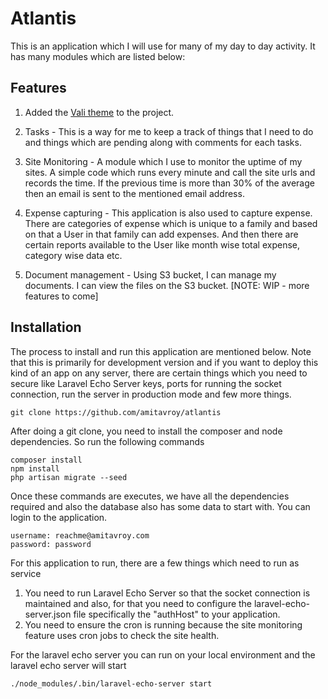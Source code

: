 # Atlantis

This is an application which I will use for many of my day to day activity. It has many modules which are listed below:

## Features
1. Added the [Vali theme](https://pratikborsadiya.in/vali-admin/) to the project.

2. Tasks - This is a way for me to keep a track of things that I need to do and things which are pending along with comments for each tasks.

3. Site Monitoring - A module which I use to monitor the uptime of my sites. A simple code which runs every minute and call the site urls and records the time. If the previous time is more than 30% of the average then an email is sent to the mentioned email address.

4. Expense capturing - This application is also used to capture expense. There are categories of expense which is unique to a family and based on that a User in that family can add expenses. And then there are certain reports available to the User like month wise total expense, category wise data etc.

5. Document management - Using S3 bucket, I can manage my documents. I can view the files on the S3 bucket. [NOTE: WIP - more features to come]

## Installation
The process to install and run this application are mentioned below. Note that this is primarily for development version and if you want to deploy this kind of an app on any server, there are certain things which you need to secure like Laravel Echo Server keys, ports for running the socket connection, run the server in production mode and few more things.

```
git clone https://github.com/amitavroy/atlantis
```

After doing a git clone, you need to install the composer and node dependencies. So run the following commands

```
composer install
npm install
php artisan migrate --seed
```

Once these commands are executes, we have all the dependencies required and also the database also has some data to start with. You can login to the application.

```
username: reachme@amitavroy.com
password: password
```

For this application to run, there are a few things which need to run as service 
1. You need to run Laravel Echo Server so that the socket connection is maintained and also, for that you need to configure the laravel-echo-server.json file specifically the "authHost" to your application.
2. You need to ensure the cron is running because the site monitoring feature uses cron jobs to check the site health.

For the laravel echo server you can run on your local environment and the laravel echo server will start
```
./node_modules/.bin/laravel-echo-server start
```
